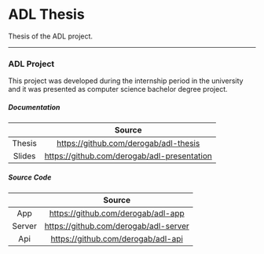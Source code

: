 # ADL Thesis

Thesis of the ADL project.

---
### ADL Project
This project was developed during the internship period in the university and it was presented as computer science bachelor degree project.

##### Documentation
| | Source |
|:-------------------------:|:-------------------------:|
|Thesis|https://github.com/derogab/adl-thesis|
|Slides|https://github.com/derogab/adl-presentation|

##### Source Code
| | Source |
|:------:|:---------:|
|App|https://github.com/derogab/adl-app|
|Server|https://github.com/derogab/adl-server|
|Api|https://github.com/derogab/adl-api|
